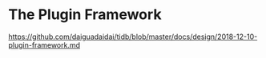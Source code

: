 # The Plugin Framework

https://github.com/daiguadaidai/tidb/blob/master/docs/design/2018-12-10-plugin-framework.md
